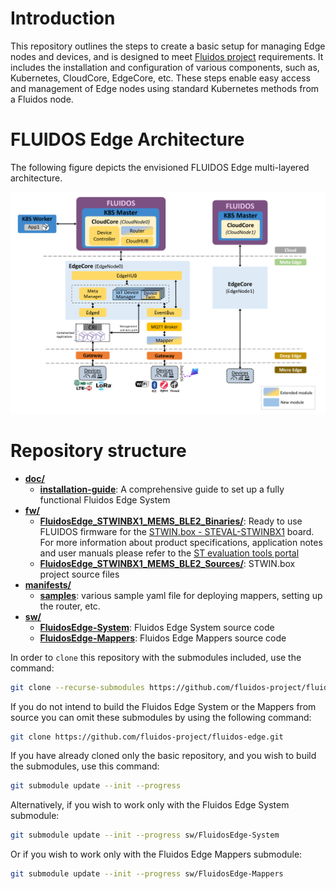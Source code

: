 # Introduction

This repository outlines the steps to create a basic setup for managing Edge nodes and devices, and is designed to meet [Fluidos project](https://fluidos.eu) requirements. It includes the installation and configuration of various components, such as, Kubernetes, CloudCore, EdgeCore, etc. These steps enable easy access and management of Edge nodes using standard Kubernetes methods from a Fluidos node.

# FLUIDOS Edge Architecture

The following figure depicts the envisioned FLUIDOS Edge multi-layered architecture.

![](doc/installation-guide/drax/figures/Fluidos-edge.png)

# Repository structure

-  [**doc/**](doc/)
   - [**installation-guide**](doc/installation-guide): A comprehensive guide to set up a fully functional Fluidos Edge System
-  [**fw/**](fw/)
   - [**FluidosEdge_STWINBX1_MEMS_BLE2_Binaries/**](fw/FluidosEdge_STWINBX1_MEMS_BLE2_Binaries): Ready to use FLUIDOS firmware for the [STWIN.box - STEVAL-STWINBX1](https://www.st.com/en/evaluation-tools/steval-stwinbx1.html) board. For more information about product specifications, application notes and user manuals please refer to the [ST evaluation tools portal](https://www.st.com/en/evaluation-tools/steval-stwinbx1.html#documentation)
   - [**FluidosEdge_STWINBX1_MEMS_BLE2_Sources/**](fw/FluidosEdge_STWINBX1_MEMS_BLE2_Sources): STWIN.box project source files
-  [**manifests/**](manifests/)
   -  [**samples**](manifests/samples/): various sample yaml file for deploying mappers, setting up the router, etc.
-  [**sw/**](sw/)
   - [**FluidosEdge-System**](https://github.com/otto-tom/FluidosEdge-System): Fluidos Edge System source code
   - [**FluidosEdge-Mappers**](sw/FluidosEdge-Mappers): Fluidos Edge Mappers source code

 In order to ```clone``` this repository with the submodules included, use the command:
```bash
git clone --recurse-submodules https://github.com/fluidos-project/fluidos-edge.git
```
If you do not intend to build the Fluidos Edge System or the Mappers from source you can omit these submodules by using the following command:
```bash
git clone https://github.com/fluidos-project/fluidos-edge.git
``` 
If you have already cloned only the basic repository, and you wish to build the submodules, use this command:
```bash
git submodule update --init --progress
```
Alternatively, if you wish to work only with the Fluidos Edge System submodule:
```bash
git submodule update --init --progress sw/FluidosEdge-System
```
Or if you wish to work only with the Fluidos Edge Mappers submodule:
```bash
git submodule update --init --progress sw/FluidosEdge-Mappers
```